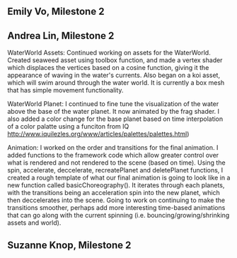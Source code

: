 Emily Vo, Milestone 2
---------------------------------------


Andrea Lin, Milestone 2
---------------------------------------
WaterWorld Assets: Continued working on assets for the WaterWorld. Created seaweed asset using toolbox function, and made a vertex shader which displaces the vertices based on a cosine function, giving it the appearance of waving in the water's currents. Also began on a koi asset, which will swim around through the water world. It is currently a box mesh that has simple movement functionality. 

WaterWorld Planet: I continued to fine tune the visualization of the water above the base of the water planet. It now animated by the frag shader. I also added a color change for the base planet based on time interpolation of a color palatte using a funciton from IQ http://www.iquilezles.org/www/articles/palettes/palettes.html)

Animation: I worked on the order and transitions for the final animation. I added functions to the framework code which allow greater control over what is rendered and not rendered to the scene (based on time). Using the spin, accelerate, deccelerate, recreatePlanet and deletePlanet functions, I created a rough template of what our final animation is going to look like in a new function called basicChoreography(). It iterates through each planets, with the transitions being an acceleration spin into the new planet, which then deccelerates into the scene. Going to work on continuing to make the transitions smoother, perhaps add more interesting time-based animations that can go along with the current spinning (i.e. bouncing/growing/shrinking assets and world).   

Suzanne Knop, Milestone 2
---------------------------------------
